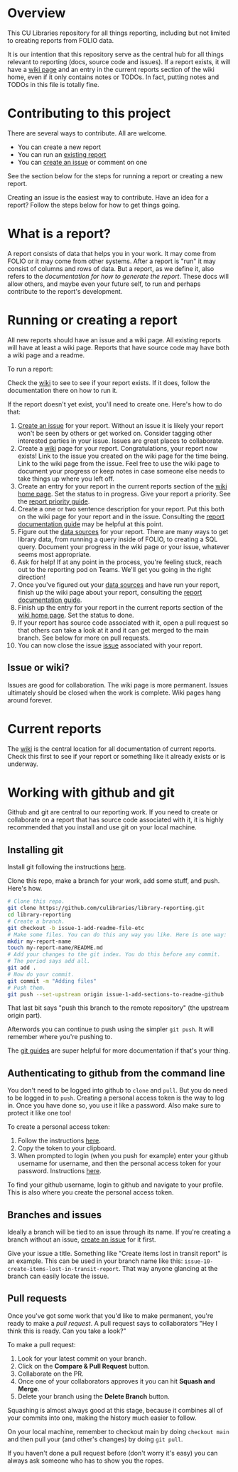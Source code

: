 # Overview
This CU Libraries repository for all things reporting, including but not limited to creating reports from FOLIO data.

It is our intention that this repository serve as the central hub for all things relevant to reporting (docs, source code and issues). If a report exists, it will have a [wiki page](/wiki) and an entry in the current reports section of the wiki home, even if it only contains notes or TODOs. In fact, putting notes and TODOs in this file is totally fine.

# Contributing to this project
There are several ways to contribute. All are welcome.

* You can create a new report
* You can run an [existing report](/wiki)
* You can [create an issue](/issues) or comment on one

See the section below for the steps for running a report or creating a new report.

Creating an issue is the easiest way to contribute. Have an idea for a report? Follow the steps below for how to get things going.

# What is a report?
A report consists of data that helps you in your work. It may come from FOLIO or it may come from other systems. After a report is "run" it may consist of columns and rows of data. But a report, as we define it, also refers to the _documentation for how to generate the report_. These docs will allow others, and maybe even your future self, to run and perhaps contribute to the report's development.

# Running or creating a report
All new reports should have an issue and a wiki page. All existing reports will have at least a wiki page. Reports that have source code may have both a wiki page and a readme.

To run a report:

Check the [wiki](/wiki) to see to see if your report exists. If it does, follow the documentation there on how to run it.

If the report doesn't yet exist, you'll need to create one. Here's how to do that:
1. [Create an issue](/issues) for your report. Without an issue it is likely your report won't be seen by others or get worked on. Consider tagging other interested parties in your issue. Issues are great places to collaborate.
1. Create a [wiki](/wiki) page for your report. Congratulations, your report now exists! Link to the issue you created on the wiki page for the time being. Link to the wiki page from the issue. Feel free to use the wiki page to document your progress or keep notes in case someone else needs to take things up where you left off.
1. Create an entry for your report in the current reports section of the [wiki home page](/wiki). Set the status to in progress. Give your report a priority. See the [report priority guide](/wiki/report-priority-guide).
1. Create a one or two sentence description for your report. Put this both on the wiki page for your report and in the issue. Consulting the [report documentation guide](/wiki/report-documentation-guide) may be helpful at this point.
1. Figure out the [data sources](/wiki/report-data-sources) for your report. There are many ways to get library data, from running a query inside of FOLIO, to creating a SQL query. Document your progress in the wiki page or your issue, whatever seems most appropriate.
1. Ask for help! If at any point in the process, you're feeling stuck, reach out to the reporting pod on Teams. We'll get you going in the right direction!
1. Once you've figured out your [data sources](/wiki/report-data-sources) and have run your report, finish up the wiki page about your report, consulting the [report documentation guide](/wiki/report-documentation-guide).
1. Finish up the entry for your report in the current reports section of the [wiki home page](/wiki). Set the status to done.
1. If your report has source code associated with it, open a pull request so that others can take a look at it and it can get merged to the main branch. See below for more on pull requests.
1. You can now close the issue [issue](/issues) associated with your report.

## Issue or wiki?
Issues are good for collaboration. The wiki page is more permanent. Issues ultimately should be closed when the work is complete. Wiki pages hang around forever.

# Current reports
The [wiki](/wiki) is the central location for all documentation of current reports. Check this first to see if your report or something like it already exists or is underway.

# Working with github and git
Github and git are central to our reporting work. If you need to create or collaborate on a report that has source code associated with it, it is highly recommended that you install and use git on your local machine.

## Installing git
Install git following the instructions [here](https://github.com/git-guides/install-git).

Clone this repo, make a branch for your work, add some stuff, and push. Here's how.

```sh
# Clone this repo.
git clone https://github.com/culibraries/library-reporting.git
cd library-reporting
# Create a branch.
git checkout -b issue-1-add-readme-file-etc
# Make some files. You can do this any way you like. Here is one way:
mkdir my-report-name
touch my-report-name/README.md
# Add your changes to the git index. You do this before any commit.
# The period says add all.
git add .
# Now do your commit.
git commit -m "Adding files"
# Push them.
git push --set-upstream origin issue-1-add-sections-to-readme-github
```

That last bit says "push this branch to the remote repository" (the upstream origin part).

Afterwords you can continue to push using the simpler `git push`. It will remember where you're pushing to.

The [git guides](https://github.com/git-guides) are super helpful for more documentation if that's your thing.

## Authenticating to github from the command line
You don't need to be logged into github to `clone` and `pull`. But you do need to be logged in to `push`. Creating a personal access token is the way to log in. Once you have done so, you use it like a password. Also make sure to protect it like one too!

To create a personal access token:
1. Follow the instructions [here](https://docs.github.com/en/authentication/keeping-your-account-and-data-secure/creating-a-personal-access-token).
2. Copy the token to your clipboard.
3. When prompted to login (when you push for example) enter your github username for username, and then the personal access token for your password. Instructions [here](https://docs.github.com/en/authentication/keeping-your-account-and-data-secure/creating-a-personal-access-token#using-a-token-on-the-command-line).

To find your github username, login to github and navigate to your profile. This is also where you create the personal access token.

## Branches and issues
Ideally a branch will be tied to an issue through its name. If you're creating a branch without an issue, [create an issue](https://github.com/culibraries/library-reporting/issues) for it first.

Give your issue a title. Something like "Create items lost in transit report" is an example. This can be used in your branch name like this: `issue-10-create-items-lost-in-transit-report`. That way anyone glancing at the branch can easily locate the issue.

## Pull requests
Once you've got some work that you'd like to make permanent, you're ready to make a _pull request_. A pull request says to collaborators "Hey I think this is ready. Can you take a look?"

To make a pull request:
1. Look for your latest commit on your branch.
2. Click on the **Compare & Pull Request** button.
3. Collaborate on the PR.
4. Once one of your collaborators approves it you can hit **Squash and Merge**.
5. Delete your branch using the **Delete Branch** button.

Squashing is almost always good at this stage, because it combines all of your commits into one, making the history much easier to follow.

On your local machine, remember to checkout main by doing `checkout main` and then pull your (and other's changes) by doing `git pull`.

If you haven't done a pull request before (don't worry it's easy) you can always ask someone who has to show you the ropes.
